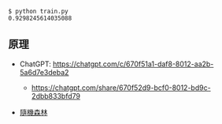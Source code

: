 
```
$ python train.py
0.9298245614035088
```

## 原理

* ChatGPT: https://chatgpt.com/c/670f51a1-daf8-8012-aa2b-5a6d7e3deba2
    * https://chatgpt.com/share/670f52d9-bcf0-8012-bd9c-2dbb833bfd79
    
* [隨機森林](https://zh.wikipedia.org/zh-tw/%E9%9A%8F%E6%9C%BA%E6%A3%AE%E6%9E%97)
